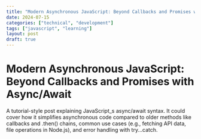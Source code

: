 ```yaml
---
title: "Modern Asynchronous JavaScript: Beyond Callbacks and Promises with Async/Await"
date: 2024-07-15
categories: ["technical", "development"]
tags: ["javascript", "learning"]
layout: post
draft: true
---
```



# Modern Asynchronous JavaScript: Beyond Callbacks and Promises with Async/Await

A tutorial-style post explaining JavaScript_s async/await syntax. It could cover how it simplifies asynchronous code compared to older methods like callbacks and .then() chains, common use cases (e.g., fetching API data, file operations in Node.js), and error handling with try...catch.

